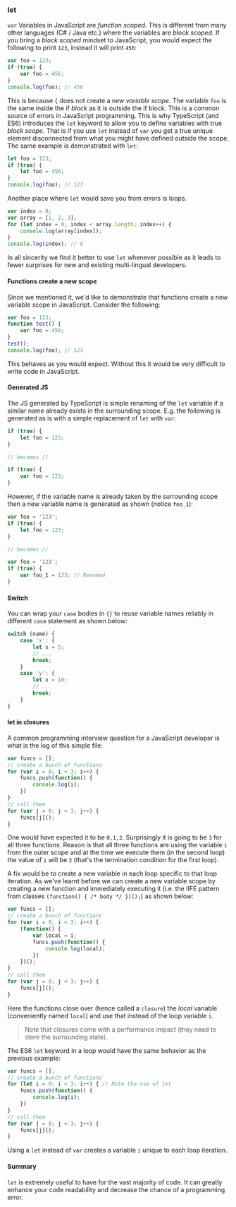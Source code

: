### let

`var` Variables in JavaScript are *function scoped*. This is different from many other languages (C# / Java etc.) where the variables are *block scoped*. If you bring a *block scoped* mindset to JavaScript, you would expect the following to print `123`, instead it will print `456`:

```ts
var foo = 123;
if (true) {
    var foo = 456;
}
console.log(foo); // 456
```
This is because `{` does not create a new *variable scope*. The variable `foo` is the same inside the if *block* as it is outside the if block. This is a common source of errors in JavaScript programming. This is why TypeScript (and ES6) introduces the `let` keyword to allow you to define variables with true *block scope*. That is if you use `let` instead of `var` you get a true unique element disconnected from what you might have defined outside the scope. The same example is demonstrated with `let`:

```ts
let foo = 123;
if (true) {
    let foo = 456;
}
console.log(foo); // 123
```

Another place where `let` would save you from errors is loops.
```ts
var index = 0;
var array = [1, 2, 3];
for (let index = 0; index < array.length; index++) {
    console.log(array[index]);
}
console.log(index); // 0
```
In all sincerity we find it better to use `let` whenever possible as it leads to fewer surprises for new and existing multi-lingual developers.

#### Functions create a new scope
Since we mentioned it, we'd like to demonstrate that functions create a new variable scope in JavaScript. Consider the following:

```ts
var foo = 123;
function test() {
    var foo = 456;
}
test();
console.log(foo); // 123
```
This behaves as you would expect. Without this it would be very difficult to write code in JavaScript.

#### Generated JS
The JS generated by TypeScript is simple renaming of the `let` variable if a similar name already exists in the surrounding scope. E.g. the following is generated as is with a simple replacement of `let` with `var`:

```ts
if (true) {
    let foo = 123;
}

// becomes //

if (true) {
    var foo = 123;
}
```
However, if the variable name is already taken by the surrounding scope then a new variable name is generated as shown (notice `foo_1`):

```ts
var foo = '123';
if (true) {
    let foo = 123;
}

// becomes //

var foo = '123';
if (true) {
    var foo_1 = 123; // Renamed
}
```

#### Switch
You can wrap your `case` bodies in `{}` to reuse variable names reliably in different `case` statement as shown below:

```ts
switch (name) {
    case 'x': {
        let x = 5;
        // ...
        break;
    }
    case 'y': {
        let x = 10;
        // ...
        break;
    }
}
```

#### let in closures
A common programming interview question for a JavaScript developer is what is the log of this simple file:

```ts
var funcs = [];
// create a bunch of functions
for (var i = 0; i < 3; i++) {
    funcs.push(function() {
        console.log(i);
    })
}
// call them
for (var j = 0; j < 3; j++) {
    funcs[j]();
}
```
One would have expected it to be `0,1,2`. Surprisingly it is going to be `3` for all three functions. Reason is that all three functions are using the variable `i` from the outer scope and at the time we execute them (in the second loop) the value of `i` will be `3` (that's the termination condition for the first loop).

A fix would be to create a new variable in each loop specific to that loop iteration. As we've learnt before we can create a new variable scope by creating a new function and immediately executing it (i.e. the IIFE pattern from classes `(function() { /* body */ })();`) as shown below:

```ts
var funcs = [];
// create a bunch of functions
for (var i = 0; i < 3; i++) {
    (function() {
        var local = i;
        funcs.push(function() {
            console.log(local);
        })
    })();
}
// call them
for (var j = 0; j < 3; j++) {
    funcs[j]();
}
```
Here the functions close over (hence called a `closure`) the *local* variable (conveniently named `local`) and use that instead of the loop variable `i`.

> Note that closures come with a performance impact (they need to store the surrounding state).

The ES6 `let` keyword in a loop would have the same behavior as the previous example:

```ts
var funcs = [];
// create a bunch of functions
for (let i = 0; i < 3; i++) { // Note the use of let
    funcs.push(function() {
        console.log(i);
    })
}
// call them
for (var j = 0; j < 3; j++) {
    funcs[j]();
}
```

Using a `let` instead of `var` creates a variable `i` unique to each loop iteration.

#### Summary
`let` is extremely useful to have for the vast majority of code. It can greatly enhance your code readability and decrease the chance of a programming error.



[](https://github.com/olov/defs/blob/master/loop-closures.md)
